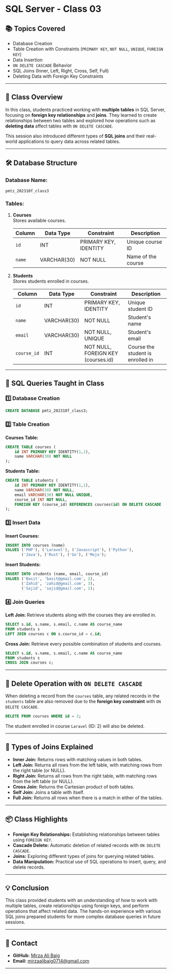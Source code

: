 # **SQL Server - Class 03**

## 📚 **Topics Covered**  
- Database Creation  
- Table Creation with Constraints (`PRIMARY KEY`, `NOT NULL`, `UNIQUE`, `FOREIGN KEY`)  
- Data Insertion  
- `ON DELETE CASCADE` Behavior  
- SQL Joins (Inner, Left, Right, Cross, Self, Full)  
- Deleting Data with Foreign Key Constraints  

---

## 📄 **Class Overview**  
In this class, students practiced working with **multiple tables** in SQL Server, focusing on **foreign key relationships** and **joins**. They learned to create relationships between two tables and explored how operations such as **deleting data** affect tables with `ON DELETE CASCADE`. 

This session also introduced different types of **SQL joins** and their real-world applications to query data across related tables.

---

## 🛠️ **Database Structure**  
### **Database Name:**  
`pmtz_202310f_class3`

### **Tables:**  
1. **Courses**  
   Stores available courses.  
   
   | **Column** | **Data Type** | **Constraint**        | **Description**      |
   |------------|---------------|-----------------------|----------------------|
   | `id`       | INT           | PRIMARY KEY, IDENTITY | Unique course ID     |
   | `name`     | VARCHAR(30)   | NOT NULL              | Name of the course   |

2. **Students**  
   Stores students enrolled in courses.  

   | **Column**  | **Data Type** | **Constraint**                      | **Description**        |
   |-------------|---------------|-------------------------------------|------------------------|
   | `id`        | INT           | PRIMARY KEY, IDENTITY               | Unique student ID      |
   | `name`      | VARCHAR(30)   | NOT NULL                            | Student's name         |
   | `email`     | VARCHAR(30)   | NOT NULL, UNIQUE                    | Student's email        |
   | `course_id` | INT           | NOT NULL, FOREIGN KEY (courses.id)  | Course the student is enrolled in |

---

## 🚀 **SQL Queries Taught in Class**

### 1️⃣ **Database Creation**  
```sql
CREATE DATABASE pmtz_202310f_class3;
```

### 2️⃣ **Table Creation**  
**Courses Table:**
```sql
CREATE TABLE courses (
    id INT PRIMARY KEY IDENTITY(1,1),
    name VARCHAR(30) NOT NULL
);
```

**Students Table:**
```sql
CREATE TABLE students (
    id INT PRIMARY KEY IDENTITY(1,1),
    name VARCHAR(30) NOT NULL,
    email VARCHAR(30) NOT NULL UNIQUE,
    course_id INT NOT NULL,
    FOREIGN KEY (course_id) REFERENCES courses(id) ON DELETE CASCADE
);
```

### 3️⃣ **Insert Data**  

**Insert Courses:**
```sql
INSERT INTO courses (name) 
VALUES ('PHP'), ('Laravel'), ('Javascript'), ('Python'), 
       ('Java'), ('Rust'), ('Go'), ('Mojo');
```

**Insert Students:**
```sql
INSERT INTO students (name, email, course_id) 
VALUES ('Basit', 'basit@gmail.com', 2), 
       ('Zahid', 'zahid@gmail.com', 3), 
       ('Sajid', 'sajid@gmail.com', 1);
```

### 4️⃣ **Join Queries**

**Left Join:** Retrieve students along with the courses they are enrolled in.
```sql
SELECT s.id, s.name, s.email, c.name AS course_name 
FROM students s 
LEFT JOIN courses c ON s.course_id = c.id;
```

**Cross Join:** Retrieve every possible combination of students and courses.
```sql
SELECT s.id, s.name, s.email, c.name AS course_name 
FROM students s 
CROSS JOIN courses c;
```

---

## 🧹 **Delete Operation with `ON DELETE CASCADE`**  
When deleting a record from the `courses` table, any related records in the `students` table are also removed due to the **foreign key constraint** with `ON DELETE CASCADE`.

```sql
DELETE FROM courses WHERE id = 2;
```
The student enrolled in course `Laravel` (ID: 2) will also be deleted.

---

## 🔄 **Types of Joins Explained**

- **Inner Join:** Returns rows with matching values in both tables.  
- **Left Join:** Returns all rows from the left table, with matching rows from the right table (or NULL).  
- **Right Join:** Returns all rows from the right table, with matching rows from the left table (or NULL).  
- **Cross Join:** Returns the Cartesian product of both tables.  
- **Self Join:** Joins a table with itself.  
- **Full Join:** Returns all rows when there is a match in either of the tables.

---

## 📦 **Class Highlights**

- **Foreign Key Relationships:** Establishing relationships between tables using `FOREIGN KEY`.  
- **Cascade Delete:** Automatic deletion of related records with `ON DELETE CASCADE`.  
- **Joins:** Exploring different types of joins for querying related tables.  
- **Data Manipulation:** Practical use of SQL operations to insert, query, and delete records.  

---

## 💡 **Conclusion**  
This class provided students with an understanding of how to work with multiple tables, create relationships using foreign keys, and perform operations that affect related data. The hands-on experience with various SQL joins prepared students for more complex database queries in future sessions.

---

## 💬 **Contact**  
- **GitHub:** [Mirza Ali Baig](https://github.com/Mirza-Ali-Baig)  
- **Email:** mirzaalibaig0714@gmail.com  
---